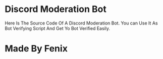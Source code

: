 # Discord Moderation Bot

Here Is The Source Code Of A Discord Moderation Bot. You can Use It As Bot Verifying Script And Get Yo Bot Verified Easily.

# Made By Fenix

